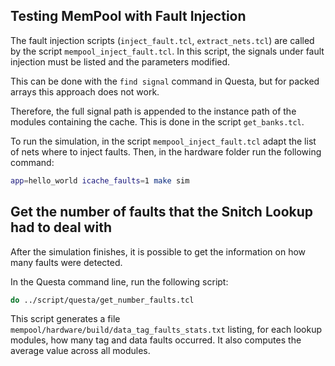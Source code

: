 ## Testing MemPool with Fault Injection

The fault injection scripts (`inject_fault.tcl`, `extract_nets.tcl`) are called by the script `mempool_inject_fault.tcl`.
In this script, the signals under fault injection must be listed and the parameters modified.

This can be done with the `find signal` command in Questa, but for packed arrays this approach does not work.

Therefore, the full signal path is appended to the instance path of the modules containing the cache. This is done in the script `get_banks.tcl`.

To run the simulation, in the script `mempool_inject_fault.tcl` adapt the list of nets where to inject faults. Then, in the hardware folder run the following command:

```bash
app=hello_world icache_faults=1 make sim
```


## Get the number of faults that the Snitch Lookup had to deal with

After the simulation finishes, it is possible to get the information on how many faults were detected.

In the Questa command line, run the following script:

```bash
do ../script/questa/get_number_faults.tcl
```

This script generates a file `mempool/hardware/build/data_tag_faults_stats.txt` listing, for each lookup modules, how many tag and data faults occurred. It also computes the average value across all modules.